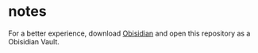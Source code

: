 # notes

For a better experience, download [Obisidian](https://obsidian.md/) and open this repository as a Obisidian Vault.